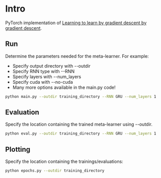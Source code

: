 # Intro

PyTorch implementation of [Learning to learn by gradient descent by gradient descent](https://arxiv.org/abs/1606.04474).

## Run

Determine the parameters needed for the meta-learner. For example: 

  - Specify output directory with --outdir
  - Specify RNN type with --RNN
  - Specify layers with --num_layers
  - Specify cuda with --no-cuda
  - Many more options available in the main.py code! 
```bash
python main.py --outdir training_directory --RNN GRU --num_layers 1
```

## Evaluation

Specify the location containing the trained meta-learner using --outdir.
```bash
python eval.py --outdir training_directory --RNN GRU --num_layers 1
```

## Plotting 

Specify the location containing the trainings/evaluations: 

```bash
python epochs.py --outdir training_directory 
```
